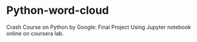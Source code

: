 # Python-word-cloud
Crash Course on Python by Google: Final Project
Using Jupyter notebook online on coursera lab.

